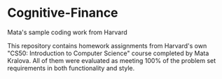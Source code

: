 # Cognitive-Finance
Mata's sample coding work from Harvard

This repository contains homework assignments from Harvard's own "CS50: Introduction to Computer Science" course completed by Mata Kralova.
All of them were evaluated as meeting 100% of the problem set requirements in both functionality and style.

